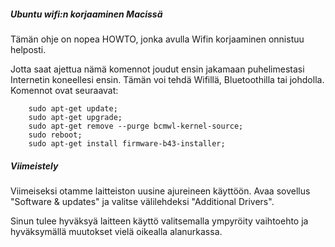 ##### Ubuntu wifi:n korjaaminen Macissä

Tämän ohje on nopea HOWTO, jonka avulla Wifin korjaaminen onnistuu helposti.

Jotta saat ajettua nämä komennot joudut ensin jakamaan puhelimestasi Internetin koneellesi ensin. Tämän voi tehdä Wifillä, Bluetoothilla tai johdolla. Komennot ovat seuraavat:
```
    sudo apt-get update;
    sudo apt-get upgrade;
    sudo apt-get remove --purge bcmwl-kernel-source;
    sudo reboot;
    sudo apt-get install firmware-b43-installer;
```

##### Viimeistely

Viimeiseksi otamme laitteiston uusine ajureineen käyttöön. Avaa sovellus "Software & updates" ja valitse välilehdeksi "Additional Drivers".

Sinun tulee hyväksyä laitteen käyttö valitsemalla ympyröity vaihtoehto ja hyväksymällä muutokset vielä oikealla alanurkassa.
